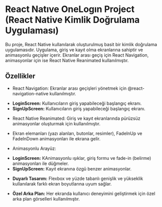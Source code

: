 # React Natıve OneLogın Project (React Native Kimlik Doğrulama Uygulaması)

Bu proje, React Native kullanılarak oluşturulmuş basit bir kimlik doğrulama uygulamasıdır. Uygulama, giriş ve kayıt olma ekranlarına sahiptir ve animasyonlu geçişler içerir. Ekranlar arası geçiş için React Navigation, animasyonlar için ise React Native Reanimated kullanılmıştır.

## Özellikler

- React Navigation:
  Ekranlar arası geçişleri yönetmek için @react-navigation-native kullanılmıştır.

* **LoginScreen:** Kullanıcıların giriş yapabileceği başlangıç ekranı.
* **SignUpScreen:** Kullanıcıların giriş yapabileceği başlangıç ekranı.

- React Native Reanimated:
  Giriş ve kayıt ekranlarında pürüzsüz animasyonlar oluşturmak için kullanılmıştır.

* Ekran elemanları (yazı alanları, butonlar, resimler), FadeInUp ve FadeInDown animasyonları ile ekrana gelir.

- Animasyonlu Arayüz:

* **LoginScreen:** KAnimasyonlu ışıklar, giriş formu ve fade-in (belirme) animasyonları ile düğmeler.
* **SignUpScreen:** Kayıt ekranına özgü benzer animasyonlar.

- **Duyarlı Tasarım:** Flexbox ve yüzde tabanlı genişlik ve yükseklik kullanılarak farklı ekran boyutlarına uyum sağlar.

- **Özel Arka Plan:** Her ekranda kullanıcı deneyimini geliştirmek için özel arka plan görselleri kullanılmıştır.
